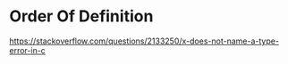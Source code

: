 # Order Of Definition

https://stackoverflow.com/questions/2133250/x-does-not-name-a-type-error-in-c
